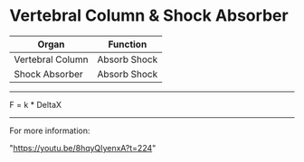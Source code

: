 # Vertebral Column & Shock Absorber

| Organ            | Function     |
|------------------|--------------|
| Vertebral Column | Absorb Shock |
| Shock Absorber   | Absorb Shock |

***

F = k * DeltaX

***

For more information:

"https://youtu.be/8hqyQIyenxA?t=224"
